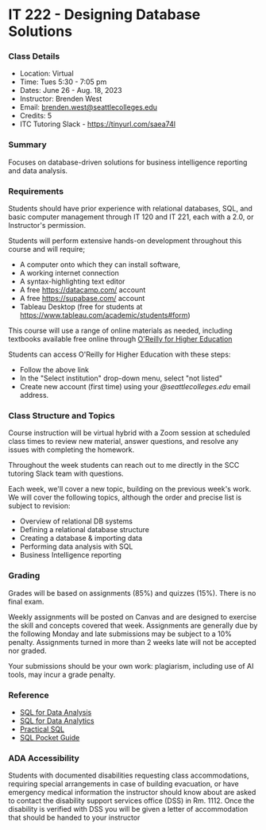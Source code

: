 # IT 222 - Designing Database Solutions

### Class Details

- Location: Virtual
- Time: Tues 5:30 - 7:05 pm
- Dates: June 26 - Aug. 18, 2023
- Instructor: Brenden West
- Email: brenden.west@seattlecolleges.edu
- Credits: 5
- ITC Tutoring Slack - https://tinyurl.com/saea74l

### Summary

Focuses on database-driven solutions for business intelligence reporting and data analysis. 

### Requirements

Students should have prior experience with relational databases, SQL, and basic computer management through IT 120 and IT 221, each with a 2.0, or Instructor's permission.

Students will perform extensive hands-on development throughout this course and will require;

- A computer onto which they can install software,
- A working internet connection
- A syntax-highlighting text editor
- A free https://datacamp.com/ account
- A free https://supabase.com/ account
- Tableau Desktop (free for students at https://www.tableau.com/academic/students#form)

This course will use a range of online materials as needed, including textbooks available free online through [O'Reilly for Higher Education](https://www.oreilly.com/library/view/temporary-access/?orpq)

Students can access O'Reilly for Higher Education with these steps:

- Follow the above link
- In the "Select institution" drop-down menu, select "not listed"
- Create new account (first time) using your *@seattlecolleges.edu* email address.

### Class Structure and Topics

Course instruction will be virtual hybrid with a Zoom session at scheduled class times to review new material, answer questions, and resolve any issues with completing the homework.

Throughout the week students can reach out to me directly in the SCC tutoring Slack team with questions.

Each week, we'll cover a new topic, building on the previous week's work. We will cover the following topics, although the order and precise list is subject to revision:

- Overview of relational DB systems
- Defining a relational database structure
- Creating a database & importing data
- Performing data analysis with SQL
- Business Intelligence reporting

### Grading 

Grades will be based on assignments (85%) and quizzes (15%). There is no final exam.

Weekly assignments will be posted on Canvas and are designed to exercise the skill and concepts covered that week. Assignments are generally due by the following Monday and late submissions may be subject to a 10% penalty. Assignments turned in more than 2 weeks late will not be accepted nor graded.

Your submissions should be your own work: plagiarism, including use of AI tools, may incur a grade penalty.

### Reference

- [SQL for Data Analysis](https://learning-oreilly-com.ezproxy.spl.org/library/view/sql-for-data/9781492088776/)
- [SQL for Data Analytics](https://learning-oreilly-com.ezproxy.spl.org/library/view/sql-for-data/9781801812870/)
- [Practical SQL](https://learning-oreilly-com.ezproxy.spl.org/library/view/practical-sql-2nd/9781098129866/)
- [SQL Pocket Guide](https://learning-oreilly-com.ezproxy.spl.org/library/view/sql-pocket-guide/9781492090397/)

### ADA Accessibility

Students with documented disabilities requesting class accommodations, requiring special arrangements in case of building evacuation, or have emergency medical information the instructor should know about are asked to contact the disability support services office (DSS) in Rm. 1112. Once the disability is verified with DSS you will be given a letter of accommodation that should be handed to your instructor